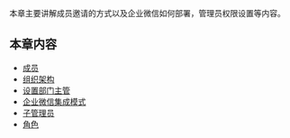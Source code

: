 本章主要讲解成员邀请的方式以及企业微信如何部署，管理员权限设置等内容。

## 本章内容
* [成员](5-1邀请成员.md)
* [组织架构](5-2组织架构.md)
* [设置部门主管](5-3设置部门主管.md)
* [企业微信集成模式](5-4企业微信集成模式.md)
* [子管理员](5-5子管理员.md)
* [角色](5-6角色.md)
<!-- ## 参考视频 -->
<!-- * [分享应用](https://xue.baibaoyun.com/index/details/id/81) -->